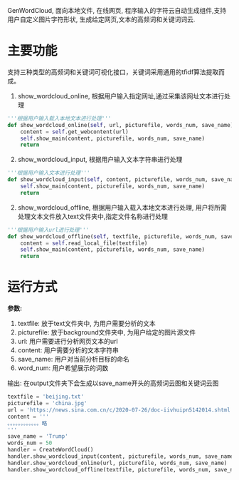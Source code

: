 GenWordCloud, 面向本地文件, 在线网页, 程序输入的字符云自动生成组件,支持用户自定义图片字符形状, 生成给定网页,文本的高频词和关键词词云.


# 主要功能

支持三种类型的高频词和关键词可视化接口，关键词采用通用的tfidf算法提取而成。
1) show_wordcloud_online, 根据用户输入指定网址,通过采集该网址文本进行处理


```python
'''根据用户输入载入本地文本进行处理'''
def show_wordcloud_online(self, url, picturefile, words_num, save_name):
    content = self.get_webcontent(url)
    self.show_main(content, picturefile, words_num, save_name)
    return
```

2) show_wordcloud_input, 根据用户输入文本字符串进行处理

```python
'''根据用户输入文本进行处理'''
def show_wordcloud_input(self, content, picturefile, words_num, save_name):
    self.show_main(content, picturefile, words_num, save_name)
    return
```

2) show_wordcloud_offline, 根据用户输入载入本地文本进行处理, 用户将所需处理文本文件放入text文件夹中,指定文件名称进行处理

```python
'''根据用户输入url进行处理'''
def show_wordcloud_offline(self, textfile, picturefile, words_num, save_name):
    content = self.read_local_file(textfile)
    self.show_main(content, picturefile, words_num, save_name)
    return
```


# 运行方式

**参数:**
1) textfile: 放于text文件夹中, 为用户需要分析的文本
2) picturefile: 放于background文件夹中, 为用户给定的图片源文件
3) url: 用户需要进行分析网页文本的url
4) content: 用户需要分析的文本字符串
5) save_name: 用户对当前分析目标的命名
6) word_num: 用户希望展示的词数

输出: 在output文件夹下会生成以save_name开头的高频词云图和关键词云图

```python
textfile = 'beijing.txt'
picturefile = 'china.jpg'
url = 'https://news.sina.com.cn/c/2020-07-26/doc-iivhuipn5142014.shtml'
content = '''
。。。。。。。。。。。。略
'''
save_name = 'Trump'
words_num = 50
handler = CreateWordCloud()
handler.show_wordcloud_input(content, picturefile, words_num, save_name)
handler.show_wordcloud_online(url, picturefile, words_num, save_name)
handler.show_wordcloud_offline(textfile, picturefile, words_num, save_name)
```
